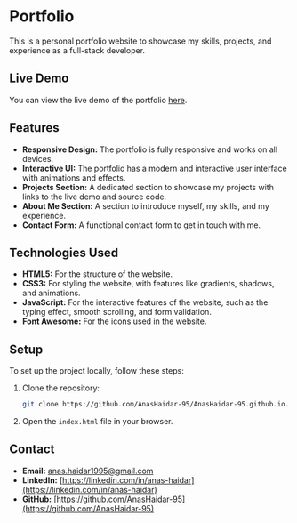 # Portfolio

This is a personal portfolio website to showcase my skills, projects, and experience as a full-stack developer.

## Live Demo

You can view the live demo of the portfolio [here](https://anashaidar-95.github.io).

## Features

- **Responsive Design:** The portfolio is fully responsive and works on all devices.
- **Interactive UI:** The portfolio has a modern and interactive user interface with animations and effects.
- **Projects Section:** A dedicated section to showcase my projects with links to the live demo and source code.
- **About Me Section:** A section to introduce myself, my skills, and my experience.
- **Contact Form:** A functional contact form to get in touch with me.

## Technologies Used

- **HTML5:** For the structure of the website.
- **CSS3:** For styling the website, with features like gradients, shadows, and animations.
- **JavaScript:** For the interactive features of the website, such as the typing effect, smooth scrolling, and form validation.
- **Font Awesome:** For the icons used in the website.

## Setup

To set up the project locally, follow these steps:

1. Clone the repository:
   ```bash
   git clone https://github.com/AnasHaidar-95/AnasHaidar-95.github.io.git
   ```
2. Open the `index.html` file in your browser.

## Contact

- **Email:** anas.haidar1995@gmail.com
- **LinkedIn:** [https://linkedin.com/in/anas-haidar](https://linkedin.com/in/anas-haidar)
- **GitHub:** [https://github.com/AnasHaidar-95](https://github.com/AnasHaidar-95)
